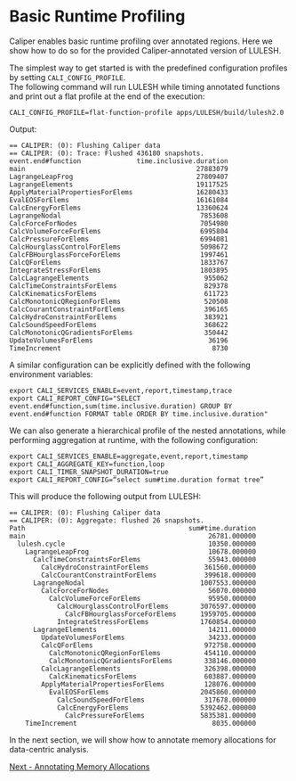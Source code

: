 # Basic Runtime Profiling

Caliper enables basic runtime profiling over annotated regions.
Here we show how to do so for the provided Caliper-annotated version of LULESH.

The simplest way to get started is with the predefined configuration profiles
by setting `CALI_CONFIG_PROFILE`.  
The following command will run LULESH while timing annotated functions and
print out a flat profile at the end of the execution:

```
CALI_CONFIG_PROFILE=flat-function-profile apps/LULESH/build/lulesh2.0
```

Output:

```
== CALIPER: (0): Flushing Caliper data
== CALIPER: (0): Trace: Flushed 436180 snapshots.
event.end#function              time.inclusive.duration
main                                           27883079
LagrangeLeapFrog                               27809407
LagrangeElements                               19117525
ApplyMaterialPropertiesForElems                16280433
EvalEOSForElems                                16161084
CalcEnergyForElems                             13360624
LagrangeNodal                                   7853608
CalcForceForNodes                               7054980
CalcVolumeForceForElems                         6995804
CalcPressureForElems                            6994081
CalcHourglassControlForElems                    5098672
CalcFBHourglassForceForElems                    1997461
CalcQForElems                                   1833767
IntegrateStressForElems                         1803895
CalcLagrangeElements                             955062
CalcTimeConstraintsForElems                      829378
CalcKinematicsForElems                           611723
CalcMonotonicQRegionForElems                     520508
CalcCourantConstraintForElems                    396165
CalcHydroConstraintForElems                      383921
CalcSoundSpeedForElems                           368622
CalcMonotonicQGradientsForElems                  350442
UpdateVolumesForElems                             36196
TimeIncrement                                      8730
```

A similar configuration can be explicitly defined with the following environment variables:

```
export CALI_SERVICES_ENABLE=event,report,timestamp,trace
export CALI_REPORT_CONFIG="SELECT event.end#function,sum(time.inclusive.duration) GROUP BY event.end#function FORMAT table ORDER BY time.inclusive.duration"
```

We can also generate a hierarchical profile of the nested annotations, while performing aggregation at runtime, with the following configuration:

```
export CALI_SERVICES_ENABLE=aggregate,event,report,timestamp
export CALI_AGGREGATE_KEY=function,loop
export CALI_TIMER_SNAPSHOT_DURATION=true
export CALI_REPORT_CONFIG=“select sum#time.duration format tree”
```

This will produce the following output from LULESH:

```
== CALIPER: (0): Flushing Caliper data
== CALIPER: (0): Aggregate: flushed 26 snapshots.
Path                                         sum#time.duration
main                                              26781.000000
  lulesh.cycle                                    10350.000000
    LagrangeLeapFrog                              10678.000000
      CalcTimeConstraintsForElems                 55943.000000
        CalcHydroConstraintForElems              361560.000000
        CalcCourantConstraintForElems            399618.000000
      LagrangeNodal                             1007553.000000
        CalcForceForNodes                         56070.000000
          CalcVolumeForceForElems                 95950.000000
            CalcHourglassControlForElems        3076597.000000
              CalcFBHourglassForceForElems      1959705.000000
            IntegrateStressForElems             1760854.000000
      LagrangeElements                            14211.000000
        UpdateVolumesForElems                     34233.000000
        CalcQForElems                            972758.000000
          CalcMonotonicQRegionForElems           454110.000000
          CalcMonotonicQGradientsForElems        338146.000000
        CalcLagrangeElements                     326398.000000
          CalcKinematicsForElems                 603887.000000
        ApplyMaterialPropertiesForElems          128076.000000
          EvalEOSForElems                       2045860.000000
            CalcSoundSpeedForElems               317678.000000
            CalcEnergyForElems                  5392462.000000
              CalcPressureForElems              5835381.000000
    TimeIncrement                                  8035.000000
```

In the next section, we will show how to annotate memory allocations for
data-centric analysis.

[Next - Annotating Memory Allocations](https://github.com/LLNL/caliper-examples/blob/master/tutorial/memory_annotations.md)
